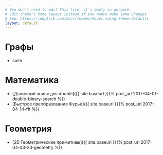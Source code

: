 ```yaml
---
# You don't need to edit this file, it's empty on purpose.
# Edit theme's home layout instead if you wanna make some changes
# See: https://jekyllrb.com/docs/themes/#overriding-theme-defaults
layout: default
---
```


# Графы
* smth

# Математика
* [Двоичный поиск для double]({{ site.baseurl }}{% post_url 2017-04-01-double-binary-search %})
* [Быстрое преобразование Фурье]({{ site.baseurl }}{% post_url 2017-04-14-fft %})

# Геометрия
* [2D Геометрические примитивы]({{ site.baseurl }}{% post_url 2017-04-03-2d-geometry %})